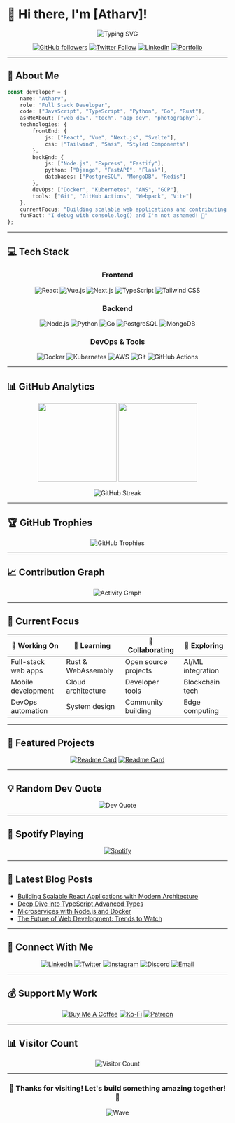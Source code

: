 # 👋 Hi there, I'm [Atharv]!

<div align="center">
  
![Typing SVG](https://readme-typing-svg.herokuapp.com?font=Fira+Code&weight=600&size=28&pause=1000&color=64FFDA&center=true&vCenter=true&width=600&lines=Full+Stack+Developer;Open+Source+Enthusiast;Problem+Solver;Tech+Explorer)

</div>

<div align="center">
  
[![GitHub followers](https://img.shields.io/github/followers/yourusername?label=Follow&style=social)](https://github.com/yourusername)
[![Twitter Follow](https://img.shields.io/twitter/follow/yourusername?style=social)](https://twitter.com/yourusername)
[![LinkedIn](https://img.shields.io/badge/-LinkedIn-0077B5?style=flat&logo=linkedin&logoColor=white)](https://linkedin.com/in/yourusername)
[![Portfolio](https://img.shields.io/badge/-Portfolio-FF5722?style=flat&logo=google-chrome&logoColor=white)](https://yourportfolio.com)

</div>

---

## 🚀 About Me

```typescript
const developer = {
    name: "Atharv",
    role: "Full Stack Developer",
    code: ["JavaScript", "TypeScript", "Python", "Go", "Rust"],
    askMeAbout: ["web dev", "tech", "app dev", "photography"],
    technologies: {
        frontEnd: {
            js: ["React", "Vue", "Next.js", "Svelte"],
            css: ["Tailwind", "Sass", "Styled Components"]
        },
        backEnd: {
            js: ["Node.js", "Express", "Fastify"],
            python: ["Django", "FastAPI", "Flask"],
            databases: ["PostgreSQL", "MongoDB", "Redis"]
        },
        devOps: ["Docker", "Kubernetes", "AWS", "GCP"],
        tools: ["Git", "GitHub Actions", "Webpack", "Vite"]
    },
    currentFocus: "Building scalable web applications and contributing to open source",
    funFact: "I debug with console.log() and I'm not ashamed! 🐛"
};
```

---

## 💻 Tech Stack

<div align="center">

### Frontend
![React](https://img.shields.io/badge/-React-61DAFB?style=for-the-badge&logo=react&logoColor=black)
![Vue.js](https://img.shields.io/badge/-Vue.js-4FC08D?style=for-the-badge&logo=vue.js&logoColor=white)
![Next.js](https://img.shields.io/badge/-Next.js-000000?style=for-the-badge&logo=next.js&logoColor=white)
![TypeScript](https://img.shields.io/badge/-TypeScript-3178C6?style=for-the-badge&logo=typescript&logoColor=white)
![Tailwind CSS](https://img.shields.io/badge/-Tailwind_CSS-38B2AC?style=for-the-badge&logo=tailwind-css&logoColor=white)

### Backend
![Node.js](https://img.shields.io/badge/-Node.js-339933?style=for-the-badge&logo=node.js&logoColor=white)
![Python](https://img.shields.io/badge/-Python-3776AB?style=for-the-badge&logo=python&logoColor=white)
![Go](https://img.shields.io/badge/-Go-00ADD8?style=for-the-badge&logo=go&logoColor=white)
![PostgreSQL](https://img.shields.io/badge/-PostgreSQL-336791?style=for-the-badge&logo=postgresql&logoColor=white)
![MongoDB](https://img.shields.io/badge/-MongoDB-47A248?style=for-the-badge&logo=mongodb&logoColor=white)

### DevOps & Tools
![Docker](https://img.shields.io/badge/-Docker-2496ED?style=for-the-badge&logo=docker&logoColor=white)
![Kubernetes](https://img.shields.io/badge/-Kubernetes-326CE5?style=for-the-badge&logo=kubernetes&logoColor=white)
![AWS](https://img.shields.io/badge/-AWS-232F3E?style=for-the-badge&logo=amazon-aws&logoColor=white)
![Git](https://img.shields.io/badge/-Git-F05032?style=for-the-badge&logo=git&logoColor=white)
![GitHub Actions](https://img.shields.io/badge/-GitHub_Actions-2088FF?style=for-the-badge&logo=github-actions&logoColor=white)

</div>

---

## 📊 GitHub Analytics

<div align="center">
  
<img height="180em" src="https://github-readme-stats.vercel.app/api?username=yourusername&show_icons=true&theme=tokyonight&include_all_commits=true&count_private=true"/>
<img height="180em" src="https://github-readme-stats.vercel.app/api/top-langs/?username=yourusername&layout=compact&theme=tokyonight"/>

</div>

<div align="center">
  
![GitHub Streak](https://github-readme-streak-stats.herokuapp.com/?user=yourusername&theme=tokyonight)

</div>

---

## 🏆 GitHub Trophies

<div align="center">
  
![GitHub Trophies](https://github-profile-trophy.vercel.app/?username=yourusername&theme=tokyonight&no-frame=false&no-bg=false&margin-w=4)

</div>

---

## 📈 Contribution Graph

<div align="center">
  
![Activity Graph](https://github-readme-activity-graph.vercel.app/graph?username=yourusername&theme=tokyo-night)

</div>

---

## 🎯 Current Focus

<div align="center">

| 🔭 Working On | 🌱 Learning | 👯 Collaborating | 🤔 Exploring |
|---------------|-------------|------------------|---------------|
| Full-stack web apps | Rust & WebAssembly | Open source projects | AI/ML integration |
| Mobile development | Cloud architecture | Developer tools | Blockchain tech |
| DevOps automation | System design | Community building | Edge computing |

</div>

---

## 🌟 Featured Projects

<div align="center">

[![Readme Card](https://github-readme-stats.vercel.app/api/pin/?username=yourusername&repo=awesome-project&theme=tokyonight)](https://github.com/yourusername/awesome-project)
[![Readme Card](https://github-readme-stats.vercel.app/api/pin/?username=yourusername&repo=another-project&theme=tokyonight)](https://github.com/yourusername/another-project)

</div>

---

## 💡 Random Dev Quote

<div align="center">
  
![Dev Quote](https://quotes-github-readme.vercel.app/api?type=horizontal&theme=tokyonight)

</div>

---

## 🎵 Spotify Playing

<div align="center">

[![Spotify](https://novatorem-kyzbk7wxl-bardiesel.vercel.app/api/spotify)](https://open.spotify.com/user/yourusername)

</div>

---

## 📝 Latest Blog Posts

<!-- BLOG-POST-LIST:START -->
- [Building Scalable React Applications with Modern Architecture](https://yourblog.com/post1)
- [Deep Dive into TypeScript Advanced Types](https://yourblog.com/post2)
- [Microservices with Node.js and Docker](https://yourblog.com/post3)
- [The Future of Web Development: Trends to Watch](https://yourblog.com/post4)
<!-- BLOG-POST-LIST:END -->

---

## 🤝 Connect With Me

<div align="center">

[![LinkedIn](https://img.shields.io/badge/-LinkedIn-0077B5?style=for-the-badge&logo=linkedin&logoColor=white)](https://linkedin.com/in/yourusername)
[![Twitter](https://img.shields.io/badge/-Twitter-1DA1F2?style=for-the-badge&logo=twitter&logoColor=white)](https://twitter.com/yourusername)
[![Instagram](https://img.shields.io/badge/-Instagram-E4405F?style=for-the-badge&logo=instagram&logoColor=white)](https://instagram.com/yourusername)
[![Discord](https://img.shields.io/badge/-Discord-7289DA?style=for-the-badge&logo=discord&logoColor=white)](https://discord.gg/yourusername)
[![Email](https://img.shields.io/badge/-Email-D14836?style=for-the-badge&logo=gmail&logoColor=white)](mailto:your.email@gmail.com)

</div>

---

## 💰 Support My Work

<div align="center">

[![Buy Me A Coffee](https://img.shields.io/badge/-Buy_Me_A_Coffee-FFDD00?style=for-the-badge&logo=buy-me-a-coffee&logoColor=black)](https://buymeacoffee.com/yourusername)
[![Ko-Fi](https://img.shields.io/badge/-Ko--fi-F16061?style=for-the-badge&logo=ko-fi&logoColor=white)](https://ko-fi.com/yourusername)
[![Patreon](https://img.shields.io/badge/-Patreon-F96854?style=for-the-badge&logo=patreon&logoColor=white)](https://patreon.com/yourusername)

</div>

---

## 📊 Visitor Count

<div align="center">
  
![Visitor Count](https://profile-counter.glitch.me/yourusername/count.svg)

</div>

---

<div align="center">
  
### 🎉 Thanks for visiting! Let's build something amazing together! 🚀

![Wave](https://raw.githubusercontent.com/mayhemantt/mayhemantt/Update/svg/Bottom.svg)

</div>

<!-- Optional: Add some custom CSS for animations -->
<style>
@keyframes wave {
  0% { transform: rotate(0deg); }
  10% { transform: rotate(14deg); }
  20% { transform: rotate(-8deg); }
  30% { transform: rotate(14deg); }
  40% { transform: rotate(-4deg); }
  50% { transform: rotate(10deg); }
  60% { transform: rotate(0deg); }
  100% { transform: rotate(0deg); }
}

.wave {
  animation: wave 2s infinite;
  transform-origin: 70% 70%;
  display: inline-block;
}
</style>
